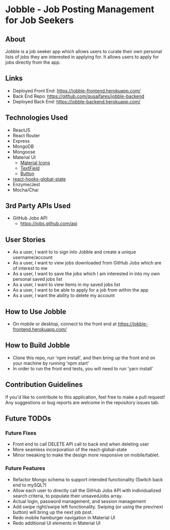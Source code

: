 # Jobble - Job Posting Management for Job Seekers

## About

Jobble is a job seeker app which allows users to curate their own personal lists of jobs they are interested in applying for. It allows users to apply for jobs directly from the app.

## Links
- Deployed Front End: https://jobble-frontend.herokuapp.com/
- Back End Repo: https://github.com/qusaifares/jobble-backend
- Deployed Back End: https://jobble-backend.herokuapp.com/

## Technologies Used

- ReactJS
- React Router
- Express
- MongoDB
- Mongoose
- Material UI
  - [Material Icons](https://material-ui.com/components/icons/#icons)
  - [TextField](https://material-ui.com/components/text-fields/)
  - [Button](https://material-ui.com/guides/composition/#button)
- [react-hooks-global-state](https://www.npmjs.com/package/react-hooks-global-state)
- Enzyme/Jest
- Mocha/Chai

## 3rd Party APIs Used

- GitHub Jobs API
  - https://jobs.github.com/api

## User Stories

- As a user, I want to to sign into Jobble and create a unique username/account
- As a user, I want to view jobs downloaded from GitHub Jobs which are of interest to me
- As a user, I want to save the jobs which I am interested in into my own personal saved jobs list
- As a user, I want to view items in my saved jobs list
- As a user, I want to be able to apply for a job from within the app
- As a user, I want the ability to delete my account

## How to Use Jobble

- On mobile or desktop, connect to the front end at https://jobble-frontend.herokuapp.com/

## How to Build Jobble

- Clone this repo, run 'npm install', and then bring up the front end on your machine by running 'npm start'
- In order to run the front end tests, you will need to run 'yarn install'

## Contribution Guidelines

If you'd like to contribute to this application, feel free to make a pull request! Any suggestions or bug reports are welcome in the repository issues tab.

## Future TODOs

### Future Fixes
- Front end to call DELETE API call to back end when deleting user
- More seamless incorporation of the react-global-state
- Minor tweaking to make the design more responsive on mobile/tablet.


### Future Features
- Refactor Mongo schema to support intended functionality (Switch back end to mySQL?)
- Allow each user to directly call the GitHub Jobs API with individualized search criteria, to populate their unsavedJobs array.
- Actual login, password management, and session management
- Add swipe right/swipe left functionality. Swiping (or using the prev/next button) will bring up the next job post.
- Redo mobile hamburger navigation in Material UI
- Redo additional UI elements in Material UI
